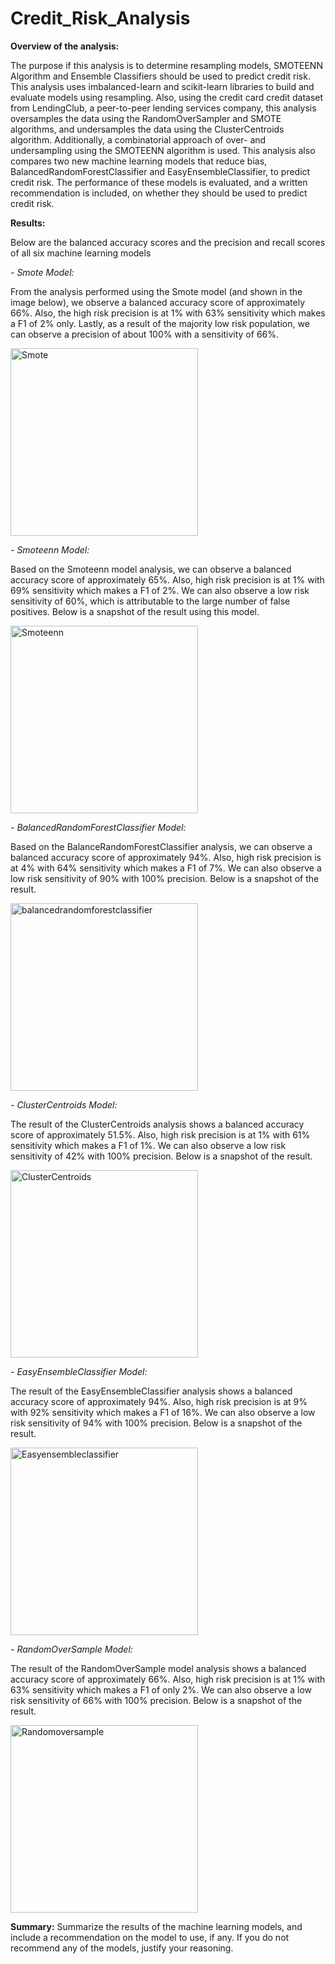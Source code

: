 # Credit_Risk_Analysis

**Overview of the analysis:**

The purpose if this analysis is to determine resampling models, SMOTEENN Algorithm and Ensemble Classifiers should be used to predict credit risk. This analysis uses imbalanced-learn and scikit-learn libraries to build and evaluate models using resampling. Also, using the credit card credit dataset from LendingClub, a peer-to-peer lending services company, this analysis oversamples the data using the RandomOverSampler and SMOTE algorithms, and undersamples the data using the ClusterCentroids algorithm. Additionally, a combinatorial approach of over- and undersampling using the SMOTEENN algorithm is used. This analysis also compares two new machine learning models that reduce bias, BalancedRandomForestClassifier and EasyEnsembleClassifier, to predict credit risk. The performance of these models is evaluated, and a written recommendation is included, on whether they should be used to predict credit risk.

**Results:**

Below are the balanced accuracy scores and the precision and recall scores of all six machine learning models

_- Smote Model:_

From the analysis performed using the Smote model (and shown in the image below), we observe a balanced accuracy score of approximately 66%. Also, the high risk precision is at 1% with 63% sensitivity which makes a F1 of 2% only. Lastly, as a result of the majority low risk population, we can observe a precision of about 100% with a sensitivity of 66%.

<img width="300" alt="Smote" src="https://user-images.githubusercontent.com/79670933/123569338-23c24d00-d794-11eb-9548-6337a48aa5e7.png">

_- Smoteenn Model:_

Based on the Smoteenn model analysis, we can observe a balanced accuracy score of approximately 65%. Also, high risk precision is at 1% with 69% sensitivity which makes a F1 of 2%. We can also observe a low risk sensitivity of 60%, which is attributable to the large number of  false positives. Below is a snapshot of the result using this model.
 
<img width="300" alt="Smoteenn" src="https://user-images.githubusercontent.com/79670933/123569339-245ae380-d794-11eb-887b-4e91cc29318b.png">

_- BalancedRandomForestClassifier Model:_

Based on the BalanceRandomForestClassifier analysis, we can observe a balanced accuracy score of approximately 94%. Also, high risk precision is at 4% with 64% sensitivity which makes a F1 of 7%. We can also observe a low risk sensitivity of 90% with 100% precision. Below is a snapshot of the result.

<img width="300" alt="balancedrandomforestclassifier" src="https://user-images.githubusercontent.com/79670933/123569340-245ae380-d794-11eb-9a8a-d7f78e3eda68.png">

_- ClusterCentroids Model:_

The result of the ClusterCentroids analysis shows a balanced accuracy score of approximately 51.5%. Also, high risk precision is at 1% with 61% sensitivity which makes a F1 of 1%. We can also observe a low risk sensitivity of 42% with 100% precision. Below is a snapshot of the result.

<img width="300" alt="ClusterCentroids" src="https://user-images.githubusercontent.com/79670933/123569341-245ae380-d794-11eb-8779-6cc557d0237d.png">

_- EasyEnsembleClassifier Model:_

The result of the EasyEnsembleClassifier analysis shows a balanced accuracy score of approximately 94%. Also, high risk precision is at 9% with 92% sensitivity which makes a F1 of 16%. We can also observe a low risk sensitivity of 94% with 100% precision. Below is a snapshot of the result.

<img width="300" alt="Easyensembleclassifier" src="https://user-images.githubusercontent.com/79670933/123569342-24f37a00-d794-11eb-8dfb-cc33932ef22a.png">

_- RandomOverSample Model:_

The result of the RandomOverSample model analysis shows a balanced accuracy score of approximately 66%. Also, high risk precision is at 1% with 63% sensitivity which makes a F1 of only 2%. We can also observe a low risk sensitivity of 66% with 100% precision. Below is a snapshot of the result.

<img width="300" alt="Randomoversample" src="https://user-images.githubusercontent.com/79670933/123569343-24f37a00-d794-11eb-8091-73b2cd7fe94e.png">


**Summary:**
Summarize the results of the machine learning models, and include a recommendation on the model to use, if any. If you do not recommend any of the models, justify your reasoning.
